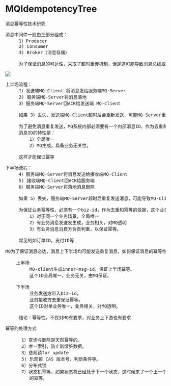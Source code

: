 # MQIdempotencyTree
消息幂等性技术研究


<pre>
消息中间件一般由三部分组成：
     1）Producer
     2) Consumer
     3) Broker（消息存储）

     为了保证消息的可达性，采取了超时重传机制，但是这可能导致消息总线或者业务方收到重复消息。
</pre>

![](https://i.imgur.com/mHKjKQd.png)

<pre>
上半场流程：
     1）发送端MQ-Client 将消息发给服务端MQ-Server
     2) 服务端MQ-Server将消息落地
     3）服务端MQ-Server回ACK给发送端 MQ-Client

     如果 3）丢失，发送端MQ-Client超时后会重新发送，可能MQ-Server重复收到消息。

     为了避免消息重复发送，MQ系统内部必须要有一个内部消息ID，作为去重和幂等的依据，这个内部
     消息ID的特性是：
         1）全局唯一
         2）MQ生成，具备业务无关性。

     这样才能保证幂等
</pre>

<pre>
下半场流程：
     4）服务端MQ-Server将消息发送给接收端MQ-Client
     5) 接收端MQ-Client回ACK给服务端
     6）服务端MQ-Server将落地消息删除

     如果 5）丢失，服务端MQ-Server超时后重复发送消息，可能导致MQ-Client收到重复的消息。

     为保证业务幂等性，必须有一个biz-id，作为去重和幂等的依据，这个业务ID的特性是：
         1）对于同一个业务场景，全局唯一
         2）有业务消息发送发生成，业务相关，对MQ透明
         3）有业务消息消费方负责判重，以保证幂等。

     常见的如订单ID，支付ID等
</pre>

<pre>
MQ为了保证消息必达，消息上下半场均可能发送重复消息，如何保证消息的幂等性呢？

    上半场
         MQ-client生成inner-msg-id，保证上半场幂等。
         这个ID全局唯一，业务无关，由MQ保证。

    下半场
         业务发送方带入biz-id，
         业务接收方去重保证幂等。
         这个ID对单业务唯一，业务相关，对MQ透明。

     结论：幂等性，不仅对MQ有要求，对业务上下游也有要求
</pre>


<pre>
幂等的处理方式

      1）查询与删除是天然幂等的。
      2）唯一索引，防止新增脏数据。
      3）悲观锁for update
      5) 乐观锁 CAS 版本号，判断条件等。
      6）分布式锁
      7）状态机幂等，如果状态机已经处于下一个状态，这时候来了一个上一个状态的变更，理论是通不过的，这样的话，保证了有限状态机
         的幂等。
</pre>

